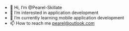- 👋 Hi, I’m @Pearel-Skillate
- 👀 I’m interested in application development
- 🌱 I’m currently learning mobile application development 
- 📫 How to reach me pearel@outlook.com

<!---
Pearel-Skillate/Pearel-Skillate is a ✨ special ✨ repository because its `README.md` (this file) appears on your GitHub profile.
You can click the Preview link to take a look at your changes.
--->
